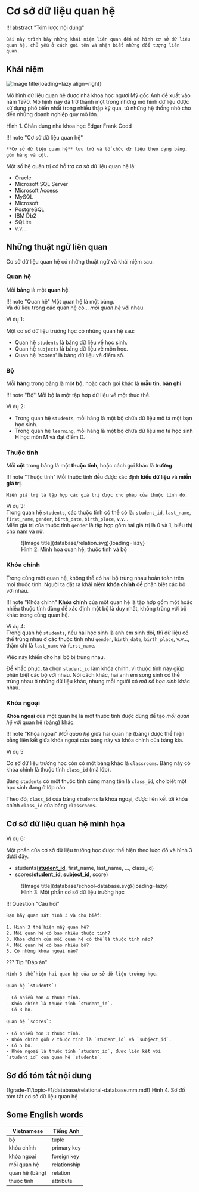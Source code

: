 # Cơ sở dữ liệu quan hệ

!!! abstract "Tóm lược nội dung"

    Bài này trình bày những khái niệm liên quan đến mô hình cơ sở dữ liệu quan hệ, chủ yếu ở cách gọi tên và nhận biết những đối tượng liên quan.

## Khái niệm

![Image title](https://upload.wikimedia.org/wikipedia/en/5/58/Edgar_F_Codd.jpg){loading=lazy align=right}

Mô hình dữ liệu quan hệ được nhà khoa học người Mỹ gốc Anh đề xuất vào năm 1970. Mô hình này đã trở thành một trong những mô hình dữ liệu được sử dụng phổ biến nhất trong nhiều thập kỷ qua, từ những hệ thống nhỏ cho đến những doanh nghiệp quy mô lớn. 

Hình 1. Chân dung nhà khoa học Edgar Frank Codd

!!! note "Cơ sở dữ liệu quan hệ"

    **Cơ sở dữ liệu quan hệ** lưu trữ và tổ chức dữ liệu theo dạng bảng, gồm hàng và cột.

Một số hệ quản trị có hỗ trợ cơ sở dữ liệu quan hệ là:  

- Oracle
- Microsoft SQL Server
- Microsoft Access
- MySQL
- Microsoft
- PostgreSQL
- IBM Db2
- SQLite
- v.v...

## Những thuật ngữ liên quan

Cơ sở dữ liệu quan hệ có những thuật ngữ và khái niệm sau:

### Quan hệ

Mỗi **bảng** là một **quan hệ**.

!!! note "Quan hệ"
    Một quan hệ là một bảng.  
    Và dữ liệu trong các quan hệ có... *mối quan hệ* với nhau.

Ví dụ 1:  

Một cơ sở dữ liệu trường học có những quan hệ sau:

- Quan hệ `students` là bảng dữ liệu về học sinh.
- Quan hệ `subjects` là bảng dữ liệu về môn học.
- Quan hệ 'scores' là bảng dữ liệu về điểm số.

### Bộ

Mỗi **hàng** trong bảng là một **bộ**, hoặc cách gọi khác là **mẫu tin**, **bản ghi**.

!!! note "Bộ"
    Mỗi bộ là một tập hợp dữ liệu về một thực thể.

Ví dụ 2:

- Trong quan hệ `students`, mỗi hàng là một bộ chứa dữ liệu mô tả một bạn học sinh.
- Trong quan hệ `learning`, mỗi hàng là một bộ chứa dữ liệu mô tả học sinh H học môn M và đạt điểm D.

### Thuộc tính

Mỗi **cột** trong bảng là một **thuộc tính**, hoặc cách gọi khác là **trường**.

!!! note "Thuộc tính"
    Mỗi thuộc tính đều được xác định **kiểu dữ liệu** và **miền giá trị**.

    Miền giá trị là tập hợp các giá trị được cho phép của thuộc tính đó.

Ví dụ 3:  
Trong quan hệ `students`, các thuộc tính có thể có là: `student_id`, `last_name`, `first_name`, `gender`, `birth_date`, `birth_place`, v.v...  
Miền giá trị của thuộc tính `gender` là tập hợp gồm hai giá trị là 0 và 1, biểu thị cho nam và nữ.

<figure markdown>
  ![Image title](database/relation.svg){loading=lazy}  
  <figcaption>Hình 2. Minh họa quan hệ, thuộc tính và bộ</figcaption>  
</figure>

### Khóa chính

Trong cùng một quan hệ, không thể có hai bộ trùng nhau hoàn toàn trên mọi thuộc tính. Người ta đặt ra khái niệm **khóa chính** để phân biệt các bộ với nhau.


!!! note "Khóa chính"
    **Khóa chính** của một quan hệ là tập hợp gồm một hoặc nhiều thuộc tính dùng để xác định một bộ là duy nhất, không trùng với bộ khác trong cùng quan hệ. 

Ví dụ 4:  
Trong quan hệ `students`, nếu hai học sinh là anh em sinh đôi, thì dữ liệu có thể trùng nhau ở các thuộc tính như `gender`, `birth_date`, `birth_place`, v.v..., thậm chí là `last_name` và `first_name`.

Việc này khiến cho hai bộ bị trùng nhau.

Để khắc phục, ta chọn `student_id` làm khóa chính, vì thuộc tính này giúp phân biệt các bộ với nhau. Nói cách khác, hai anh em song sinh có thể trùng nhau ở những dữ liệu khác, nhưng mỗi người có *mã số học sinh* khác nhau.

### Khóa ngoại

**Khóa ngoại** của một quan hệ là một thuộc tính được dùng để tạo *mối quan hệ* với quan hệ (bảng) khác.

!!! note "Khóa ngoại"
    *Mối quan hệ* giữa hai quan hệ (bảng) được thể hiện bằng liên kết giữa khóa ngoại của bảng này và khóa chính của bảng kia.  

Ví dụ 5:

Cơ sở dữ liệu trường học còn có một bảng khác là `classrooms`. Bảng này có khóa chính là thuộc tính `class_id` (mã lớp).
    
Bảng `students` có một thuộc tính cũng mang tên là `class_id`, cho biết một học sinh đang ở lớp nào.

Theo đó, `class_id` của bảng `students` là khóa ngoại, được liên kết tới khóa chính `class_id` của bảng `classrooms`.

## Cơ sở dữ liệu quan hệ minh họa

Ví dụ 6:

Một phần của cơ sở dữ liệu trường học được thể hiện theo lược đồ và hình 3 dưới đây.

- students(<ins>**student_id**</ins>, first_name, last_name, ..., class_id)
- scores(<ins>**student_id, subject_id**</ins>, score)

<figure markdown>
  ![Image title](database/school-database.svg){loading=lazy}  
  <figcaption>Hình 3. Một phần cơ sở dữ liệu trường học</figcaption>  
</figure>

!!! Question "Câu hỏi"

    Bạn hãy quan sát hình 3 và cho biết:

    1. Hình 3 thể hiện mấy quan hệ?
    2. Mỗi quan hệ có bao nhiêu thuộc tính?
    3. Khóa chính của mỗi quan hệ có thể là thuộc tính nào?
    4. Mỗi quan hệ có bao nhiêu bộ?
    5. Có những khóa ngoại nào?

??? Tip "Đáp án"

    Hình 3 thể hiện hai quan hệ của cơ sở dữ liệu trường học.

    Quan hệ `students`:

    - Có nhiều hơn 4 thuộc tính.
    - Khóa chính là thuộc tính `student_id`.
    - Có 3 bộ.

    Quan hệ `scores`:

    - Có nhiều hơn 3 thuộc tính.
    - Khóa chính gồm 2 thuộc tính là `student_id` và `subject_id`.
    - Có 5 bộ.
    - Khóa ngoại là thuộc tính `student_id`, được liên kết với `student_id` của quan hệ `students`.

## Sơ đồ tóm tắt nội dung

{!grade-11/topic-F1/database/relational-database.mm.md!}
Hình 4. Sơ đồ tóm tắt cơ sở dữ liệu quan hệ

## Some English words

| Vietnamese | Tiếng Anh | 
| --- | --- |
| bộ | tuple |
| khóa chính | primary key |
| khóa ngoại | foreign key |
| mối quan hệ | relationship |
| quan hệ (bảng) | relation |
| thuộc tính | attribute |